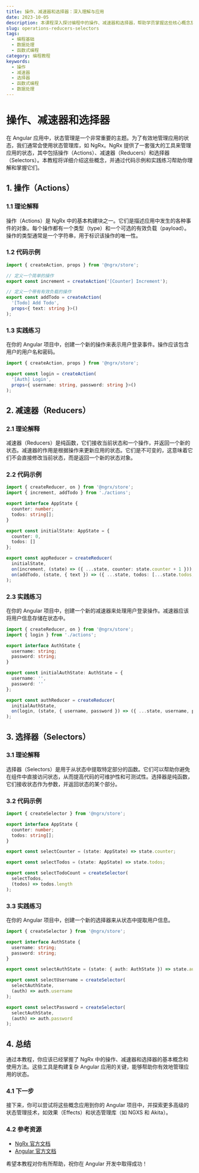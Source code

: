 ```yaml
---
title: 操作、减速器和选择器：深入理解与应用
date: 2023-10-05
description: 本课程深入探讨编程中的操作、减速器和选择器，帮助学员掌握这些核心概念及其在实际项目中的应用。
slug: operations-reducers-selectors
tags:
  - 编程基础
  - 数据处理
  - 函数式编程
category: 编程教程
keywords:
  - 操作
  - 减速器
  - 选择器
  - 函数式编程
  - 数据处理
---
```


# 操作、减速器和选择器

在 Angular 应用中，状态管理是一个非常重要的主题。为了有效地管理应用的状态，我们通常会使用状态管理库，如 NgRx。NgRx 提供了一套强大的工具来管理应用的状态，其中包括操作（Actions）、减速器（Reducers）和选择器（Selectors）。本教程将详细介绍这些概念，并通过代码示例和实践练习帮助你理解和掌握它们。

## 1. 操作（Actions）

### 1.1 理论解释

操作（Actions）是 NgRx 中的基本构建块之一。它们是描述应用中发生的各种事件的对象。每个操作都有一个类型（type）和一个可选的有效负载（payload）。操作的类型通常是一个字符串，用于标识该操作的唯一性。

### 1.2 代码示例

```typescript
import { createAction, props } from '@ngrx/store';

// 定义一个简单的操作
export const increment = createAction('[Counter] Increment');

// 定义一个带有有效负载的操作
export const addTodo = createAction(
  '[Todo] Add Todo',
  props<{ text: string }>()
);
```

### 1.3 实践练习

在你的 Angular 项目中，创建一个新的操作来表示用户登录事件。操作应该包含用户的用户名和密码。

```typescript
import { createAction, props } from '@ngrx/store';

export const login = createAction(
  '[Auth] Login',
  props<{ username: string, password: string }>()
);
```

## 2. 减速器（Reducers）

### 2.1 理论解释

减速器（Reducers）是纯函数，它们接收当前状态和一个操作，并返回一个新的状态。减速器的作用是根据操作来更新应用的状态。它们是不可变的，这意味着它们不会直接修改当前状态，而是返回一个新的状态对象。

### 2.2 代码示例

```typescript
import { createReducer, on } from '@ngrx/store';
import { increment, addTodo } from './actions';

export interface AppState {
  counter: number;
  todos: string[];
}

export const initialState: AppState = {
  counter: 0,
  todos: []
};

export const appReducer = createReducer(
  initialState,
  on(increment, (state) => ({ ...state, counter: state.counter + 1 })),
  on(addTodo, (state, { text }) => ({ ...state, todos: [...state.todos, text] }))
);
```

### 2.3 实践练习

在你的 Angular 项目中，创建一个新的减速器来处理用户登录操作。减速器应该将用户信息存储在状态中。

```typescript
import { createReducer, on } from '@ngrx/store';
import { login } from './actions';

export interface AuthState {
  username: string;
  password: string;
}

export const initialAuthState: AuthState = {
  username: '',
  password: ''
};

export const authReducer = createReducer(
  initialAuthState,
  on(login, (state, { username, password }) => ({ ...state, username, password }))
);
```

## 3. 选择器（Selectors）

### 3.1 理论解释

选择器（Selectors）是用于从状态中提取特定部分的函数。它们可以帮助你避免在组件中直接访问状态，从而提高代码的可维护性和可测试性。选择器是纯函数，它们接收状态作为参数，并返回状态的某个部分。

### 3.2 代码示例

```typescript
import { createSelector } from '@ngrx/store';

export interface AppState {
  counter: number;
  todos: string[];
}

export const selectCounter = (state: AppState) => state.counter;

export const selectTodos = (state: AppState) => state.todos;

export const selectTodoCount = createSelector(
  selectTodos,
  (todos) => todos.length
);
```

### 3.3 实践练习

在你的 Angular 项目中，创建一个新的选择器来从状态中提取用户信息。

```typescript
import { createSelector } from '@ngrx/store';

export interface AuthState {
  username: string;
  password: string;
}

export const selectAuthState = (state: { auth: AuthState }) => state.auth;

export const selectUsername = createSelector(
  selectAuthState,
  (auth) => auth.username
);

export const selectPassword = createSelector(
  selectAuthState,
  (auth) => auth.password
);
```

## 4. 总结

通过本教程，你应该已经掌握了 NgRx 中的操作、减速器和选择器的基本概念和使用方法。这些工具是构建复杂 Angular 应用的关键，能够帮助你有效地管理应用的状态。

### 4.1 下一步

接下来，你可以尝试将这些概念应用到你的 Angular 项目中，并探索更多高级的状态管理技术，如效果（Effects）和状态管理库（如 NGXS 和 Akita）。

### 4.2 参考资源

- [NgRx 官方文档](https://ngrx.io/)
- [Angular 官方文档](https://angular.io/)

希望本教程对你有所帮助，祝你在 Angular 开发中取得成功！